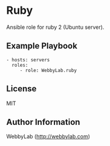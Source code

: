 Ruby
=========

Ansible role for ruby 2 (Ubuntu server).

Example Playbook
----------------

    - hosts: servers
      roles:
         - role: WebbyLab.ruby

License
-------

MIT

Author Information
------------------

WebbyLab (http://webbylab.com)